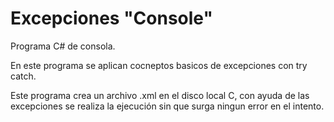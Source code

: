 # Excepciones "Console"
Programa C# de consola.

En este programa se aplican cocneptos basicos de excepciones con try catch.

Este programa crea un archivo .xml en el disco local C, con ayuda de las excepciones se realiza la ejecución sin que surga ningun error en el intento.
